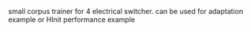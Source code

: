 small corpus trainer for 4 electrical switcher.
can be used for adaptation example or HInit performance example

